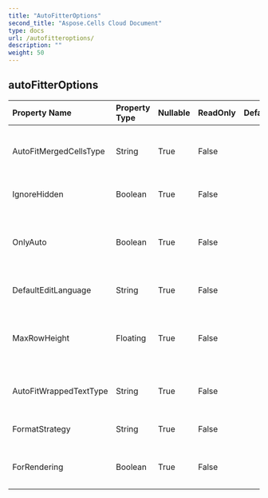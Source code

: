 ```yaml
---
title: "AutoFitterOptions"
second_title: "Aspose.Cells Cloud Document"
type: docs
url: /autofitteroptions/
description: ""
weight: 50
---
```


## **autoFitterOptions**

 

| Property Name | Property Type | Nullable |  ReadOnly | DefaultValue | Description | 
| :- | :- | :- |:- |  :- | :- |
| AutoFitMergedCellsType | String | True |  False |  | Gets and set the type of auto fitting row height of merged cells. |  
| IgnoreHidden | Boolean | True |  False |  | Ignores the hidden rows/columns. |  
| OnlyAuto | Boolean | True |  False |  | Indicates whether only fit the rows which height are not customed. |  
| DefaultEditLanguage | String | True |  False |  | Gets or sets default edit language. |  
| MaxRowHeight | Floating | True |  False |  | Gets and sets the max row height(in unit of Point) when autofitting rows. |  
| AutoFitWrappedTextType | String | True |  False |  | Gets and sets the type of auto fitting wrapped text. |  
| FormatStrategy | String | True |  False |  | Gets and sets the formatted strategy. |  
| ForRendering | Boolean | True |  False |  | Indicates whether fit for rendering purpose. |  

